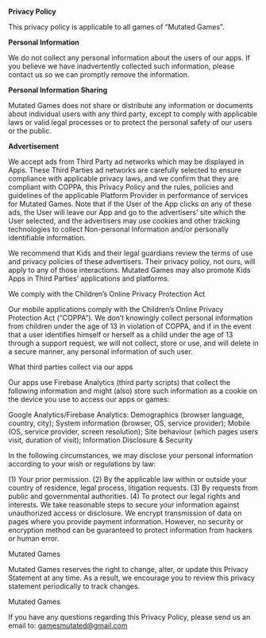 **Privacy Policy**

This privacy policy is applicable to all games of “Mutated Games”.

**Personal Information**

We do not collect any personal information about the users of our apps.
If you believe we have inadvertently collected such information, please contact us so we can promptly remove the information.

**Personal Information Sharing**

Mutated Games does not share or distribute any information or documents about individual users with any third party, except to comply with applicable laws or valid legal processes or to protect the personal safety of our users or the public.

**Advertisement**

We accept ads from Third Party ad networks which may be displayed in Apps. These Third Parties ad networks are carefully selected to ensure compliance with applicable privacy laws, and we confirm that they are compliant with COPPA, this Privacy Policy and the rules, policies and guidelines of the applicable Platform Provider in performance of services for Mutated Games. Note that if the User of the App clicks on any of these ads, the User will leave our App and go to the advertisers’ site which the User selected, and the advertisers may use cookies and other tracking technologies to collect Non-personal Information and/or personally identifiable information.

We recommend that Kids and their legal guardians review the terms of use and privacy policies of these advertisers. Their privacy policy, not ours, will apply to any of those interactions. Mutated Games may also promote Kids Apps in Third Parties’ applications and platforms.

We comply with the Children’s Online Privacy Protection Act

Our mobile applications comply with the Children’s Online Privacy Protection Act (“COPPA”). We don’t knowingly collect personal information from children under the age of 13 in violation of COPPA, and if in the event that a user identifies himself or herself as a child under the age of 13 through a support request, we will not collect, store or use, and will delete in a secure manner, any personal information of such user.

What third parties collect via our apps

Our apps use Firebase Analytics (third party scripts) that collect the following information and might (also) store such information as a cookie on the device you use to access our apps or games:

Google Analytics/Firebase Analytics:
Demographics (browser language, country, city);
System information (browser, OS, service provider);
Mobile (OS, service provider, screen resolution);
Site behaviour (which pages users visit, duration of visit);
Information Disclosure & Security

In the following circumstances, we may disclose your personal information according to your wish or regulations by law:

(1) Your prior permission.
(2) By the applicable law within or outside your country of residence, legal process, litigation requests.
(3) By requests from public and governmental authorities.
(4) To protect our legal rights and interests. We take reasonable steps to secure your information against unauthorized access or disclosure. We encrypt transmission of data on pages where you provide payment information. However, no security or encryption method can be guaranteed to protect information from hackers or human error.

Mutated Games

Mutated Games reserves the right to change, alter, or update this Privacy Statement at any time. As a result, we encourage you to review this privacy statement periodically to track changes.

Mutated Games

If you have any questions regarding this Privacy Policy, please send us an email to: gamesmutated@gmail.com

<!--
**MUTATEDGAME/MUTATEDGAME** is a ✨ _special_ ✨ repository because its `README.md` (this file) appears on your GitHub profile.

Here are some ideas to get you started:

- 🔭 I’m currently working on ...
- 🌱 I’m currently learning ...
- 👯 I’m looking to collaborate on ...
- 🤔 I’m looking for help with ...
- 💬 Ask me about ...
- 📫 How to reach me: ...
- 😄 Pronouns: ...
- ⚡ Fun fact: ...
-->

